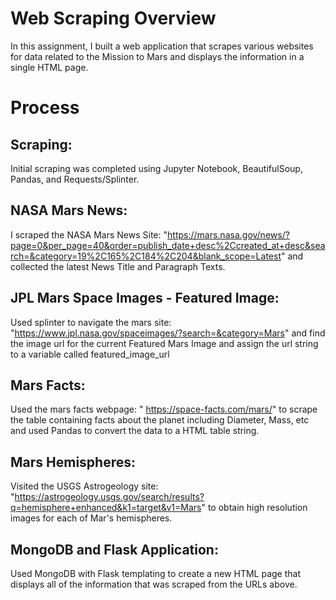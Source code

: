 # Web Scraping Overview

In this assignment, I built a web application that scrapes various websites for data related to the Mission to Mars and displays the information in a single HTML page. 

# Process 
## Scraping:
Initial scraping was completed using Jupyter Notebook, BeautifulSoup, Pandas, and Requests/Splinter.


## NASA Mars News:
I scraped the NASA Mars News Site: "https://mars.nasa.gov/news/?page=0&per_page=40&order=publish_date+desc%2Ccreated_at+desc&search=&category=19%2C165%2C184%2C204&blank_scope=Latest" and collected the latest News Title and Paragraph Texts.

## JPL Mars Space Images - Featured Image:
Used splinter to navigate the mars site: "https://www.jpl.nasa.gov/spaceimages/?search=&category=Mars" and find the image url for the current Featured Mars Image and assign the url string to a variable called featured_image_url

## Mars Facts:
Used the mars facts webpage: " https://space-facts.com/mars/" to scrape the table containing facts about the planet including Diameter, Mass, etc and used Pandas to convert the data to a HTML table string.

## Mars Hemispheres:
Visited the USGS Astrogeology site: "https://astrogeology.usgs.gov/search/results?q=hemisphere+enhanced&k1=target&v1=Mars" to obtain high resolution images for each of Mar's hemispheres.

## MongoDB and Flask Application:
Used MongoDB with Flask templating to create a new HTML page that displays all of the information that was scraped from the URLs above.





